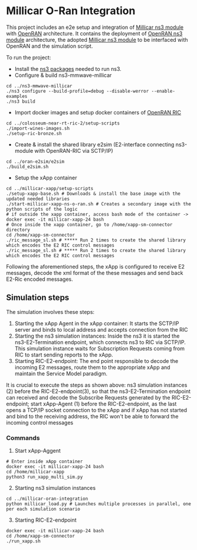 # Millicar O-Ran Integration

This project includes an e2e setup and integration of [Millicar ns3 module](https://github.com/signetlabdei/millicar) with [OpenRAN](https://openrangym.com/) architecture.
It contains the deployment of [OpenRAN ns3 module](https://openrangym.com/tutorials/ns-o-ran) architecture, the adopted [Millicar ns3 module](https://github.com/signetlabdei/millicar) to be interfaced with OpenRAN and the simulation script. 

To run the project:
- Install the [ns3 packages](https://www.nsnam.org/wiki/Installation) needed to run ns3. 
- Configure & build ns3-mmwave-millicar
```
cd ../ns3-mmwave-millicar
./ns3 configure --build-profile=debug --disable-werror --enable-examples
./ns3 build
```
- Import docker images and setup docker containers of [OpenRAN RIC](https://openrangym.com/tutorials/ns-o-ran)
```
cd ../colosseum-near-rt-ric-2/setup-scripts
./import-wines-images.sh
./setup-ric-bronze.sh
```
- Create & install the shared library e2sim (E2-interface connecting ns3-module with OpenRAN-RIC via SCTP/IP)
```
cd ../oran-e2sim/e2sim
./build_e2sim.sh
```
- Setup the xApp container
```
cd ../millicar-xapp/setup-scripts
./setup-xapp-base.sh # Downloads & install the base image with the updated needed libraries
./start-millicar-xapp-ns-o-ran.sh # Creates a secondary image with the python scripts of the logic
# if outside the xapp container, access bash mode of the container -> docker exec -it millicar-xapp-24 bash
# Once inside the xapp container, go to /home/xapp-sm-connector directory
cd /home/xapp-sm-connector
./ric_message_sl.sh # ***** Run 2 times to create the shared library which encodes the E2 RIC control messages
./ric_message_sl.sh # ***** Run 2 times to create the shared library which encodes the E2 RIC control messages
```
Following the aforementioned steps, the xApp is configured to receive E2 messages, decode the xml format of the these messages and send back E2-Ric encoded messages.

## Simulation steps
The simulation involves these steps:
1. Starting the xApp Agent in the xApp container: It starts the SCTP/IP server and binds to local address and accepts connection from the RIC
2. Starting the ns3 simulation instances: Inside the ns3 it is started the ns3-E2-Termination endpoint, which connects ns3 to RIC via SCTP/IP. This simulation instance waits for Subscription Requests coming from RIC to start sending reports to the xApp.
3. Starting RIC-E2-endpoint: The end point responsible to decode the incoming E2 messages, route them to the appropriate xApp and maintain the Service Model paradigm.

It is crucial to execute the steps as shown above: ns3 simulation instances (2) before the RIC-E2-endpoint(3), so that the ns3-E2-Termination endpoint can received and decode the Subscribe Requests generated by the RIC-E2-endpoint; start xApp-Agent (1) before the RIC-E2-endpoint, as the last opens a TCP/IP socket connection to the xApp and if xApp has not started and bind to the receiving address, the RIC won't be able to forward the incoming control messages

### Commands
1. Start xApp-Aggent
```
# Enter inside xApp container
docker exec -it millicar-xapp-24 bash
cd /home/millicar-xapp
python3 run_xapp_multi_sim.py
```
2. Starting ns3 simulation instances
```
cd ../millicar-oran-integration
python millicar_load.py # Launches multiple processes in parallel, one per each simulation scenario
```
3. Starting RIC-E2-endpoint
```
docker exec -it millicar-xapp-24 bash
cd /home/xapp-sm-connector
./run_xapp.sh
```
